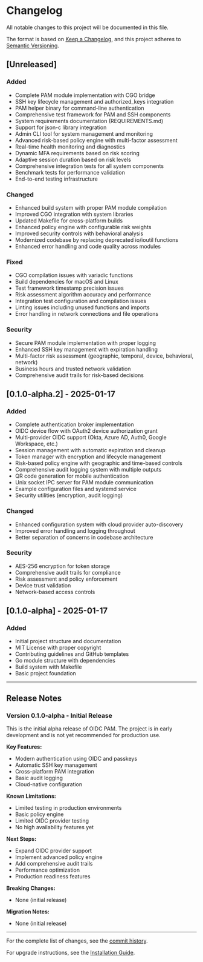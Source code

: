 # Changelog

All notable changes to this project will be documented in this file.

The format is based on [Keep a Changelog](https://keepachangelog.com/en/1.0.0/),
and this project adheres to [Semantic Versioning](https://semver.org/spec/v2.0.0.html).

## [Unreleased]

### Added
- Complete PAM module implementation with CGO bridge
- SSH key lifecycle management and authorized_keys integration
- PAM helper binary for command-line authentication
- Comprehensive test framework for PAM and SSH components
- System requirements documentation (REQUIREMENTS.md)
- Support for json-c library integration
- Admin CLI tool for system management and monitoring
- Advanced risk-based policy engine with multi-factor assessment
- Real-time health monitoring and diagnostics
- Dynamic MFA requirements based on risk scoring
- Adaptive session duration based on risk levels
- Comprehensive integration tests for all system components
- Benchmark tests for performance validation
- End-to-end testing infrastructure

### Changed
- Enhanced build system with proper PAM module compilation
- Improved CGO integration with system libraries
- Updated Makefile for cross-platform builds
- Enhanced policy engine with configurable risk weights
- Improved security controls with behavioral analysis
- Modernized codebase by replacing deprecated io/ioutil functions
- Enhanced error handling and code quality across modules

### Fixed
- CGO compilation issues with variadic functions
- Build dependencies for macOS and Linux
- Test framework timestamp precision issues
- Risk assessment algorithm accuracy and performance
- Integration test configuration and compilation issues
- Linting issues including unused functions and imports
- Error handling in network connections and file operations

### Security
- Secure PAM module implementation with proper logging
- Enhanced SSH key management with expiration handling
- Multi-factor risk assessment (geographic, temporal, device, behavioral, network)
- Business hours and trusted network validation
- Comprehensive audit trails for risk-based decisions

## [0.1.0-alpha.2] - 2025-01-17

### Added
- Complete authentication broker implementation
- OIDC device flow with OAuth2 device authorization grant
- Multi-provider OIDC support (Okta, Azure AD, Auth0, Google Workspace, etc.)
- Session management with automatic expiration and cleanup
- Token manager with encryption and lifecycle management
- Risk-based policy engine with geographic and time-based controls
- Comprehensive audit logging system with multiple outputs
- QR code generation for mobile authentication
- Unix socket IPC server for PAM module communication
- Example configuration files and systemd service
- Security utilities (encryption, audit logging)

### Changed
- Enhanced configuration system with cloud provider auto-discovery
- Improved error handling and logging throughout
- Better separation of concerns in codebase architecture

### Security
- AES-256 encryption for token storage
- Comprehensive audit trails for compliance
- Risk assessment and policy enforcement
- Device trust validation
- Network-based access controls

## [0.1.0-alpha] - 2025-01-17

### Added
- Initial project structure and documentation
- MIT License with proper copyright
- Contributing guidelines and GitHub templates
- Go module structure with dependencies
- Build system with Makefile
- Basic project foundation

---

## Release Notes

### Version 0.1.0-alpha - Initial Release

This is the initial alpha release of OIDC PAM. The project is in early development and is not yet recommended for production use.

**Key Features:**
- Modern authentication using OIDC and passkeys
- Automatic SSH key management
- Cross-platform PAM integration
- Basic audit logging
- Cloud-native configuration

**Known Limitations:**
- Limited testing in production environments
- Basic policy engine
- Limited OIDC provider testing
- No high availability features yet

**Next Steps:**
- Expand OIDC provider support
- Implement advanced policy engine
- Add comprehensive audit trails
- Performance optimization
- Production readiness features

**Breaking Changes:**
- None (initial release)

**Migration Notes:**
- None (initial release)

---

For the complete list of changes, see the [commit history](https://github.com/scttfrdmn/oidc-pam/commits/main).

For upgrade instructions, see the [Installation Guide](docs/installation.md).